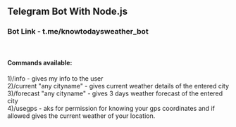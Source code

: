 ## Telegram Bot With Node.js

### Bot Link - t.me/knowtodaysweather_bot

</br>

#### Commands available:

1)/info - gives my info to the user  
2)/current "any cityname" - gives current weather details of the entered city  
3)/forecast "any cityname" - gives 3 days weather forecast of the entered city  
4)/usegps - aks for permission for knowing your gps coordinates and if allowed gives the current weather of your location.
